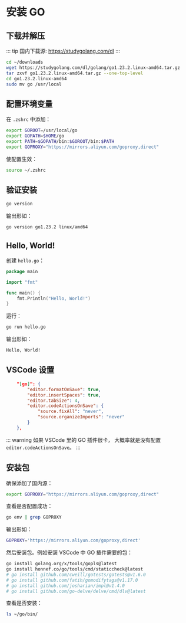 # 安装 GO

## 下载并解压

::: tip 国内下载源: https://studygolang.com/dl
:::

```sh
cd ~/downloads
wget https://studygolang.com/dl/golang/go1.23.2.linux-amd64.tar.gz
tar zxvf go1.23.2.linux-amd64.tar.gz --one-top-level
cd go1.23.2.linux-amd64
sudo mv go /usr/local
```

## 配置环境变量

在 `.zshrc` 中添加：

```sh
export GOROOT=/usr/local/go
export GOPATH=$HOME/go
export PATH=$GOPATH/bin:$GOROOT/bin:$PATH
export GOPROXY="https://mirrors.aliyun.com/goproxy,direct"
```

使配置生效：

```sh
source ~/.zshrc
```

## 验证安装

```sh
go version
```

输出形如：

```sh
go version go1.23.2 linux/amd64
```

## Hello, World!

创建 `hello.go`：

```go
package main

import "fmt"

func main() {
    fmt.Println("Hello, World!")
}
```

运行：

```sh
go run hello.go
```

输出形如：

```sh
Hello, World!
```

## VSCode 设置

```json
    "[go]": {
        "editor.formatOnSave": true,
        "editor.insertSpaces": true,
        "editor.tabSize": 4,
        "editor.codeActionsOnSave": {
            "source.fixAll": "never",
            "source.organizeImports": "never"
        }
    },
```

::: warning 如果 VSCode 里的 GO 插件很卡， 大概率就是没有配置 `editor.codeActionsOnSave`。
:::

## 安装包

确保添加了国内源：

```sh
export GOPROXY="https://mirrors.aliyun.com/goproxy,direct"
```

查看是否配置成功：

```sh
go env | grep GOPROXY
```

输出形如：

```sh
GOPROXY='https://mirrors.aliyun.com/goproxy,direct'
```

然后安装包。例如安装 VSCode 中 GO 插件需要的包：

```sh
go install golang.org/x/tools/gopls@latest
go install honnef.co/go/tools/cmd/staticcheck@latest
# go install github.com/cweill/gotests/gotests@v1.6.0
# go install github.com/fatih/gomodifytags@v1.17.0
# go install github.com/josharian/impl@v1.4.0
# go install github.com/go-delve/delve/cmd/dlv@latest
```

查看是否安装：

```sh
ls ~/go/bin/
```